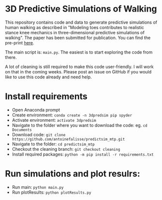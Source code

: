 # 3D Predictive Simulations of Walking

This repository contains code and data to generate predictive simulations of human walking as described in "Modeling toes contributes to realistic stance knee mechanics in three-dimensional predictive simulations of walking". The paper has been submitted for publication. You can find the pre-print [here](https://www.biorxiv.org/content/10.1101/2021.08.13.456292v1).

The main script is: `main.py`. The easiest is to start exploring the code from there.

A lot of cleaning is still required to make this code user-friendly. I will work on that in the coming weeks. Please post an issue on GitHub if you would like to use this code already and need help.

# Install requirements

- Open Anaconda prompt
- Create environment: `conda create -n 3dpredsim pip spyder`
- Activate environment: `activate 3dpredsim`
- Navigate to the folder where you want to download the code: eg. `cd Documents`
- Download code: `git clone https://github.com/antoinefalisse/predictsim_mtp.git`
- Navigate to the folder: `cd predictsim_mtp`
- Checkout the cleaning branch: `git checkout cleaning`
- Install required packages: `python -m pip install -r requirements.txt`

# Run simulations and plot resulrs:
- Run main: `python main.py`
- Run plotResults: `python plotResults.py`